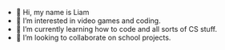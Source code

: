 - 👋 Hi, my name is Liam
- 👀 I’m interested in video games and coding.
- 🌱 I’m currently learning how to code and all sorts of CS stuff.
- 💞️ I’m looking to collaborate on school projects.

<!---
TK676/TK676 is a ✨ special ✨ repository because its `README.md` (this file) appears on your GitHub profile.
You can click the Preview link to take a look at your changes.
--->
